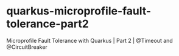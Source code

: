# quarkus-microprofile-fault-tolerance-part2
Microprofile Fault Tolerance with Quarkus | Part 2 | @Timeout and @CircuitBreaker
